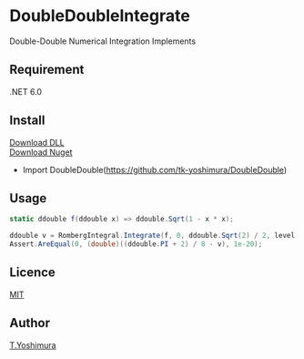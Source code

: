 # DoubleDoubleIntegrate
 Double-Double Numerical Integration Implements 

## Requirement
.NET 6.0

## Install

[Download DLL](https://github.com/tk-yoshimura/DoubleDoubleIntegrate/releases)  
[Download Nuget](https://www.nuget.org/packages/tyoshimura.doubledouble.integrate/)  

- Import DoubleDouble(https://github.com/tk-yoshimura/DoubleDouble)

## Usage
```csharp
static ddouble f(ddouble x) => ddouble.Sqrt(1 - x * x);

ddouble v = RombergIntegral.Integrate(f, 0, ddouble.Sqrt(2) / 2, level: 20);
Assert.AreEqual(0, (double)((ddouble.PI + 2) / 8 - v), 1e-20);
```

## Licence
[MIT](https://github.com/tk-yoshimura/DoubleDoubleIntegrate/blob/main/LICENSE)

## Author

[T.Yoshimura](https://github.com/tk-yoshimura)
